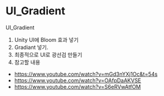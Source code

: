 # UI_Gradient
UI_Gradient
1. Unity UI에 Bloom 효과 넣기
2. Gradiant 넣기.
3. 최종적으로 UI로 광선검 만들기
4. 참고할 내용
- https://www.youtube.com/watch?v=mGd3nYXj1Oc&t=54s
- https://www.youtube.com/watch?v=OAfpDaAKVSE
- https://www.youtube.com/watch?v=S6eRVwAtfOM
